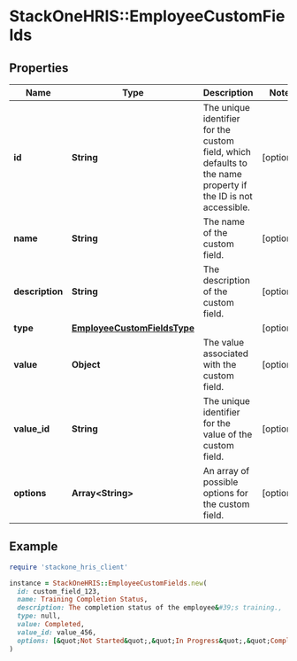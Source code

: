 # StackOneHRIS::EmployeeCustomFields

## Properties

| Name | Type | Description | Notes |
| ---- | ---- | ----------- | ----- |
| **id** | **String** | The unique identifier for the custom field, which defaults to the name property if the ID is not accessible. | [optional] |
| **name** | **String** | The name of the custom field. | [optional] |
| **description** | **String** | The description of the custom field. | [optional] |
| **type** | [**EmployeeCustomFieldsType**](EmployeeCustomFieldsType.md) |  | [optional] |
| **value** | **Object** | The value associated with the custom field. | [optional] |
| **value_id** | **String** | The unique identifier for the value of the custom field. | [optional] |
| **options** | **Array&lt;String&gt;** | An array of possible options for the custom field. | [optional] |

## Example

```ruby
require 'stackone_hris_client'

instance = StackOneHRIS::EmployeeCustomFields.new(
  id: custom_field_123,
  name: Training Completion Status,
  description: The completion status of the employee&#39;s training.,
  type: null,
  value: Completed,
  value_id: value_456,
  options: [&quot;Not Started&quot;,&quot;In Progress&quot;,&quot;Completed&quot;,&quot;Overdue&quot;]
)
```

